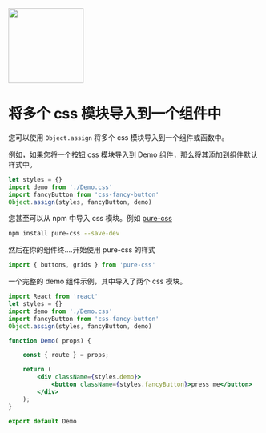 <img src="https://raw.githubusercontent.com/css-modules/logos/master/css-modules-logo.png" width="150" height="150" />

# 将多个 css 模块导入到一个组件中

您可以使用 `Object.assign` 将多个 css 模块导入到一个组件或函数中。

例如，如果您将一个按钮 css 模块导入到 Demo 组件，那么将其添加到组件默认样式中。

```js
let styles = {}
import demo from './Demo.css'
import fancyButton from 'css-fancy-button'
Object.assign(styles, fancyButton, demo)
```

您甚至可以从 npm 中导入 css 模块。例如 [pure-css](https://github.com/StevenIseki/pure-css)

```sh
npm install pure-css --save-dev
```

然后在你的组件终....开始使用 pure-css 的样式

```js
import { buttons, grids } from 'pure-css'
```

一个完整的 demo 组件示例，其中导入了两个 css 模块。

```jsx
import React from 'react'
let styles = {}
import demo from './Demo.css'
import fancyButton from 'css-fancy-button'
Object.assign(styles, fancyButton, demo)

function Demo( props) {

    const { route } = props;

    return (
    	<div className={styles.demo}>
    		<button className={styles.fancyButton}>press me</button>
       	</div>
    );
}

export default Demo
```
